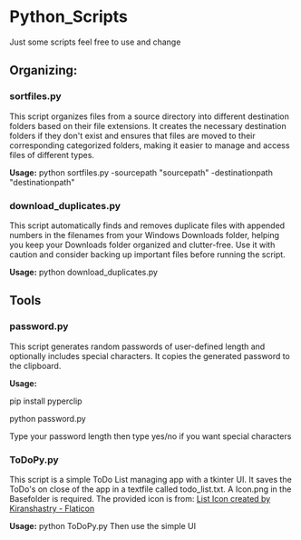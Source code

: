 # Python_Scripts
Just some scripts feel free to use and change

## Organizing:
### sortfiles.py
This script organizes files from a source directory into different destination folders based on their file extensions. It creates the necessary destination folders if they don't exist and ensures that files are moved to their corresponding categorized folders, making it easier to manage and access files of different types.

**Usage:**
python sortfiles.py -sourcepath "sourcepath" -destinationpath "destinationpath"


### download_duplicates.py
This script automatically finds and removes duplicate files with appended numbers in the filenames from your Windows Downloads folder, helping you keep your Downloads folder organized and clutter-free. Use it with caution and consider backing up important files before running the script.

**Usage:**
python download_duplicates.py





## Tools
### password.py
This script generates random passwords of user-defined length and optionally includes special characters. It copies the generated password to the clipboard.

**Usage:**

pip install pyperclip

python password.py

Type your password length then type yes/no if you want special characters


### ToDoPy.py
This script is a simple ToDo List managing app with a tkinter UI. It saves the ToDo's on close of the app in a textfile called todo_list.txt. A Icon.png in the Basefolder is required. The provided icon is from: <a href="https://www.flaticon.com/de/kostenlose-icons/liste" title="liste Icons">List Icon created by Kiranshastry - Flaticon</a>

**Usage:**
python ToDoPy.py
Then use the simple UI

